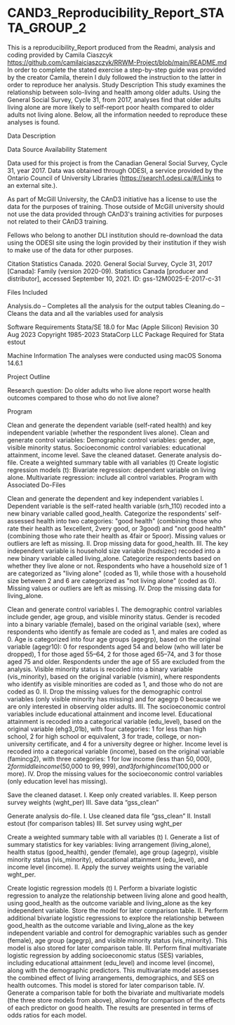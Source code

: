 # CAND3_Reproducibility_Report_STATA_GROUP_2
This is a reproducibility_Report produced from the Readmi, analysis and coding provided by Camila Ciaszcyk https://github.com/camilaiciaszczyk/RRWM-Project/blob/main/README.md
In order to complete the stated exercise a step-by-step guide was provided by the creator Camila, therein I duly followed the instruction to the latter in order to reproduce her analysis. 
Study Description This study examines the relationship between solo-living and health among older adults. Using the General Social Survey, Cycle 31, from 2017, analyses find that older adults living alone are more likely to self-report poor health compared to older adults not living alone. Below, all the information needed to reproduce these analyses is found.

Data Description

Data Source Availability Statement

Data used for this project is from the Canadian General Social Survey, Cycle 31, year 2017. Data was obtained through ODESI, a service provided by the Ontario Council of University Libraries (https://search1.odesi.ca/#/Links to an external site.).

As part of McGill University, the CAnD3 initiative has a license to use the data for the purposes of training. Those outside of McGill university should not use the data provided through CAnD3's training activities for purposes not related to their CAnD3 training.

Fellows who belong to another DLI institution should re-download the data using the ODESI site using the login provided by their institution if they wish to make use of the data for other purposes.

Citation Statistics Canada. 2020. General Social Survey, Cycle 31, 2017 [Canada]: Family (version 2020-09). Statistics Canada [producer and distributor], accessed September 10, 2021. ID: gss-12M0025-E-2017-c-31

Files Included

Analysis.do – Completes all the analysis for the output tables Cleaning.do – Cleans the data and all the variables used for analysis

Software Requirements Stata/SE 18.0 for Mac (Apple Silicon) Revision 30 Aug 2023 Copyright 1985-2023 StataCorp LLC Package Required for Stata estout

Machine Information The analyses were conducted using macOS Sonoma 14.6.1

Project Outline

Research question: Do older adults who live alone report worse health outcomes compared to those who do not live alone?

Program

Clean and generate the dependent variable (self-rated health) and key independent variable (whether the respondent lives alone).
Clean and generate control variables: Demographic control variables: gender, age, visible minority status. Socioeconomic control variables: educational attainment, income level.
Save the cleaned dataset.
Generate analysis do-file.
Create a weighted summary table with all variables (t)
Create logistic regression models (t): Bivariate regression: dependent variable on living alone. Multivariate regression: include all control variables.
Program with Associated Do-Files

Clean and generate the dependent and key independent variables I. Dependent variable is the self-rated health variable (srh_110) recoded into a new binary variable called good_health. Categorize the respondents' self-assessed health into two categories: "good health" (combining those who rate their health as 1excellent, 2very good, or 3good) and "not good health" (combining those who rate their health as 4fair or 5poor). Missing values or outliers are left as missing. II. Drop missing data for good_health. III. The key independent variable is household size variable (hsdsizec) recoded into a new binary variable called living_alone. Categorize respondents based on whether they live alone or not. Respondents who have a household size of 1 are categorized as "living alone" (coded as 1), while those with a household size between 2 and 6 are categorized as "not living alone" (coded as 0). Missing values or outliers are left as missing. IV. Drop the missing data for living_alone.

Clean and generate control variables I. The demographic control variables include gender, age group, and visible minority status. Gender is recoded into a binary variable (female), based on the original variable (sex), where respondents who identify as female are coded as 1, and males are coded as 0. Age is categorized into four age groups (agegrp), based on the original variable (agegr10): 0 for respondents aged 54 and below (who will later be dropped), 1 for those aged 55–64, 2 for those aged 65–74, and 3 for those aged 75 and older. Respondents under the age of 55 are excluded from the analysis. Visible minority status is recoded into a binary variable (vis_minority), based on the original variable (vismin), where respondents who identify as visible minorities are coded as 1, and those who do not are coded as 0. II. Drop the missing values for the demographic control variables (only visible minority has missing) and for agegrp 0 because we are only interested in observing older adults. III. The socioeconomic control variables include educational attainment and income level. Educational attainment is recoded into a categorical variable (edu_level), based on the original variable (ehg3_01b), with four categories: 1 for less than high school, 2 for high school or equivalent, 3 for trade, college, or non-university certificate, and 4 for a university degree or higher. Income level is recoded into a categorical variable (income), based on the original variable (famincg2), with three categories: 1 for low income (less than $50,000), 2 for middle income ($50,000 to $99,999), and 3 for high income ($100,000 or more). IV. Drop the missing values for the socioeconomic control variables (only education level has missing).

Save the cleaned dataset. I. Keep only created variables. II. Keep person survey weights (wght_per) III. Save data “gss_clean”

Generate analysis do-file. I. Use cleaned data file “gss_clean” II. Install estout (for comparison tables) III. Set survey using wght_per

Create a weighted summary table with all variables (t) I. Generate a list of summary statistics for key variables: living arrangement (living_alone), health status (good_health), gender (female), age group (agegrp), visible minority status (vis_minority), educational attainment (edu_level), and income level (income). II. Apply the survey weights using the variable wght_per.

Create logistic regression models (t) I. Perform a bivariate logistic regression to analyze the relationship between living alone and good health, using good_health as the outcome variable and living_alone as the key independent variable. Store the model for later comparison table. II. Perform additional bivariate logistic regressions to explore the relationship between good_health as the outcome variable and living_alone as the key independent variable and control for demographic variables such as gender (female), age group (agegrp), and visible minority status (vis_minority). This model is also stored for later comparison table. III. Perform final multivariate logistic regression by adding socioeconomic status (SES) variables, including educational attainment (edu_level) and income level (income), along with the demographic predictors. This multivariate model assesses the combined effect of living arrangements, demographics, and SES on health outcomes. This model is stored for later comparison table. IV. Generate a comparison table for both the bivariate and multivariate models (the three store models from above), allowing for comparison of the effects of each predictor on good health. The results are presented in terms of odds ratios for each model.
